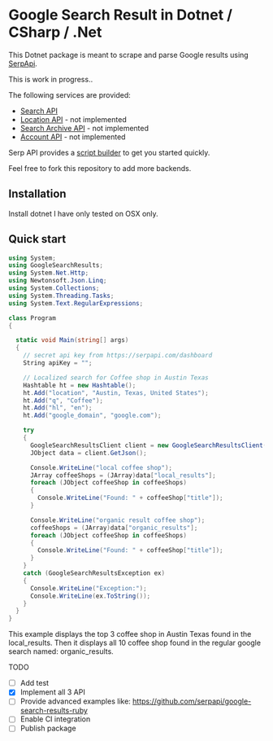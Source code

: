 # Google Search Result in Dotnet / CSharp / .Net

This Dotnet package is meant to scrape and parse Google results using [SerpApi](https://serpapi.com).

This is work in progress..

The following services are provided:
 * [Search API](https://serpapi.com/search-api) 
 * [Location API](https://serpapi.com/locations-api) - not implemented
 * [Search Archive API](https://serpapi.com/search-archive-api)  - not implemented
 * [Account API](https://serpapi.com/account-api) - not implemented

Serp API provides a [script builder](https://serpapi.com/demo) to get you started quickly.

Feel free to fork this repository to add more backends.

## Installation

Install dotnet 
I have only tested on OSX only.

## Quick start 

```csharp
using System;
using GoogleSearchResults;
using System.Net.Http;
using Newtonsoft.Json.Linq;
using System.Collections;
using System.Threading.Tasks;
using System.Text.RegularExpressions;

class Program
{

  static void Main(string[] args)
  {
    // secret api key from https://serpapi.com/dashboard
    String apiKey = "";

    // Localized search for Coffee shop in Austin Texas
    Hashtable ht = new Hashtable();
    ht.Add("location", "Austin, Texas, United States");
    ht.Add("q", "Coffee");
    ht.Add("hl", "en");
    ht.Add("google_domain", "google.com");

    try
    {
      GoogleSearchResultsClient client = new GoogleSearchResultsClient(ht, apiKey);
      JObject data = client.GetJson();

      Console.WriteLine("local coffee shop");
      JArray coffeeShops = (JArray)data["local_results"];
      foreach (JObject coffeeShop in coffeeShops)
      {
        Console.WriteLine("Found: " + coffeeShop["title"]);
      }

      Console.WriteLine("organic result coffee shop");
      coffeeShops = (JArray)data["organic_results"];
      foreach (JObject coffeeShop in coffeeShops)
      {
        Console.WriteLine("Found: " + coffeeShop["title"]);
      }
    }
    catch (GoogleSearchResultsException ex)
    {
      Console.WriteLine("Exception:");
      Console.WriteLine(ex.ToString());
    }
  }
}
```

This example displays the top 3 coffee shop in Austin Texas found in the local_results.
Then it displays all 10 coffee shop found in the regular google search named: organic_results.

TODO
 * [ ] Add test
 * [x] Implement all 3 API
 * [ ] Provide advanced examples like: https://github.com/serpapi/google-search-results-ruby
 * [ ] Enable CI integration
 * [ ] Publish package
